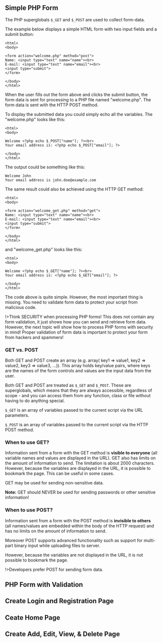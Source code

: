 ## Simple PHP Form

The PHP superglobals `$_GET` and `$_POST` are used to collect form-data.

The example below displays a simple HTML form with two input fields and a submit button:

```
<html>
<body>

<form action="welcome.php" method="post">
Name: <input type="text" name="name"><br>
E-mail: <input type="text" name="email"><br>
<input type="submit">
</form>

</body>
</html>
```
When the user fills out the form above and clicks the submit button, the form data is sent for processing to a PHP file named "welcome.php". The form data is sent with the HTTP POST method.

To display the submitted data you could simply echo all the variables. The "welcome.php" looks like this:
```
<html>
<body>

Welcome <?php echo $_POST["name"]; ?><br>
Your email address is: <?php echo $_POST["email"]; ?>

</body>
</html>
```
The output could be something like this:
```
Welcome John
Your email address is john.doe@example.com
```
The same result could also be achieved using the HTTP GET method:
```
<html>
<body>

<form action="welcome_get.php" method="get">
Name: <input type="text" name="name"><br>
E-mail: <input type="text" name="email"><br>
<input type="submit">
</form>

</body>
</html>
```
and "welcome_get.php" looks like this:
```
<html>
<body>

Welcome <?php echo $_GET["name"]; ?><br>
Your email address is: <?php echo $_GET["email"]; ?>

</body>
</html>
```
The code above is quite simple. However, the most important thing is missing. You need to validate form data to protect your script from malicious code.

!>Think SECURITY when processing PHP forms! This does not contain any form validation, it just shows how you can send and retrieve form data. However, the next topic will show how to process PHP forms with security in mind! Proper validation of form data is important to protect your form from hackers and spammers!

### GET vs. POST
Both GET and POST create an array (e.g. array( key1 => value1, key2 => value2, key3 => value3, ...)). This array holds key/value pairs, where keys are the names of the form controls and values are the input data from the user.

Both GET and POST are treated as `$_GET` and `$_POST`. These are superglobals, which means that they are always accessible, regardless of scope - and you can access them from any function, class or file without having to do anything special.

`$_GET` is an array of variables passed to the current script via the URL parameters.

`$_POST` is an array of variables passed to the current script via the HTTP POST method.

### When to use GET?
Information sent from a form with the GET method is **visible to everyone** (all variable names and values are displayed in the URL). GET also has limits on the amount of information to send. The limitation is about 2000 characters. However, because the variables are displayed in the URL, it is possible to bookmark the page. This can be useful in some cases.

GET may be used for sending non-sensitive data.

**Note:** GET should NEVER be used for sending passwords or other sensitive information!

### When to use POST?
Information sent from a form with the POST method is **invisible to others** (all names/values are embedded within the body of the HTTP request) and has no limits on the amount of information to send.

Moreover POST supports advanced functionality such as support for multi-part binary input while uploading files to server.

However, because the variables are not displayed in the URL, it is not possible to bookmark the page.

!>Developers prefer POST for sending form data.

## PHP Form with Validation
## Create Login and Registration Page   
## Ceate Home Page
## Create Add, Edit, View, & Delete Page
